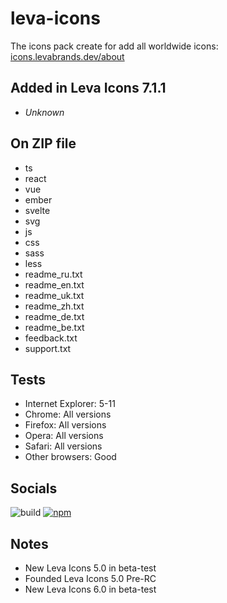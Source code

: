 # leva-icons
The icons pack create for add all worldwide icons: [icons.levabrands.dev/about](https://levabrands.dev/icons/about/)
## Added in Leva Icons 7.1.1
* _Unknown_
## On ZIP file
* ts
* react
* vue
* ember
* svelte
* svg
* js
* css
* sass
* less
* readme_ru.txt
* readme_en.txt
* readme_uk.txt
* readme_zh.txt
* readme_de.txt
* readme_be.txt
* feedback.txt
* support.txt
## Tests
* Internet Explorer: 5-11
* Chrome: All versions
* Firefox: All versions
* Opera: All versions
* Safari: All versions
* Other browsers: Good
## Socials
![build](https://github.com/buttons/github-buttons/workflows/build/badge.svg)
[![npm](https://img.shields.io/npm/v/github-buttons)](https://www.npmjs.com/leva-icons)
## Notes
* New Leva Icons 5.0 in beta-test
* Founded Leva Icons 5.0 Pre-RC
* New Leva Icons 6.0 in beta-test
